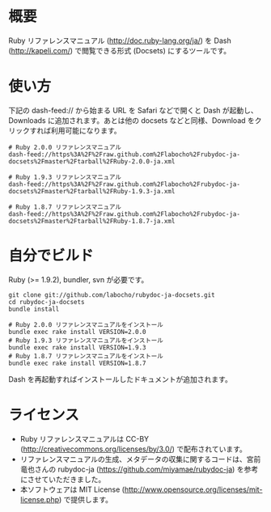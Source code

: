 # 概要

Ruby リファレンスマニュアル (http://doc.ruby-lang.org/ja/) を Dash (http://kapeli.com/) で閲覧できる形式 (Docsets) にするツールです。

# 使い方

下記の dash-feed:// から始まる URL を Safari などで開くと Dash が起動し、Downloads に追加されます。あとは他の docsets などと同様、Download をクリックすれば利用可能になります。

    # Ruby 2.0.0 リファレンスマニュアル
    dash-feed://https%3A%2F%2Fraw.github.com%2Flabocho%2Frubydoc-ja-docsets%2Fmaster%2Ftarball%2FRuby-2.0.0-ja.xml

    # Ruby 1.9.3 リファレンスマニュアル
    dash-feed://https%3A%2F%2Fraw.github.com%2Flabocho%2Frubydoc-ja-docsets%2Fmaster%2Ftarball%2FRuby-1.9.3-ja.xml

    # Ruby 1.8.7 リファレンスマニュアル
    dash-feed://https%3A%2F%2Fraw.github.com%2Flabocho%2Frubydoc-ja-docsets%2Fmaster%2Ftarball%2FRuby-1.8.7-ja.xml

# 自分でビルド

Ruby (>= 1.9.2), bundler, svn が必要です。

    git clone git://github.com/labocho/rubydoc-ja-docsets.git
    cd rubydoc-ja-docsets
    bundle install

    # Ruby 2.0.0 リファレンスマニュアルをインストール
    bundle exec rake install VERSION=2.0.0
    # Ruby 1.9.3 リファレンスマニュアルをインストール
    bundle exec rake install VERSION=1.9.3
    # Ruby 1.8.7 リファレンスマニュアルをインストール
    bundle exec rake install VERSION=1.8.7

Dash を再起動すればインストールしたドキュメントが追加されます。

# ライセンス

- Ruby リファレンスマニュアルは CC-BY (http://creativecommons.org/licenses/by/3.0/) で配布されています。
- リファレンスマニュアルの生成、メタデータの収集に関するコードは、宮前竜也さんの rubydoc-ja (https://github.com/miyamae/rubydoc-ja) を参考にさせていただきました。
- 本ソフトウェアは MIT License (http://www.opensource.org/licenses/mit-license.php) で提供します。
